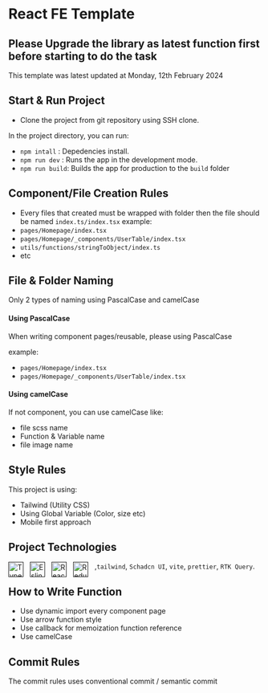 # React FE Template

## Please Upgrade the library as latest function first before starting to do the task
This template was latest updated at Monday, 12th February 2024

## Start & Run Project
- Clone the project from git repository using SSH clone.

In the project directory, you can run:

- `npm intall` : Depedencies install.
- `npm run dev` : Runs the app in the development mode.
- `npm run build`: Builds the app for production to the `build` folder

## Component/File Creation Rules
- Every files that created must be wrapped with folder then the file should be named `index.ts/index.tsx`
  example:
- `pages/Homepage/index.tsx`
- `pages/Homepage/_components/UserTable/index.tsx`
- `utils/functions/stringToObject/index.ts`
- etc

## File & Folder Naming
Only 2 types of naming using PascalCase and camelCase

#### Using PascalCase
When writing component pages/reusable, please using PascalCase

example:
- `pages/Homepage/index.tsx`
- `pages/Homepage/_components/UserTable/index.tsx`

#### Using camelCase

If not component, you can use camelCase like:
- file scss name
- Function & Variable name
- file image name

## Style Rules
This project  is using: 
- Tailwind (Utility CSS)
- Using Global Variable (Color, size etc)
- Mobile first approach

## Project Technologies
[<img align="left" alt="Typescript" width="30px" src="https://cdn.jsdelivr.net/gh/devicons/devicon/icons/typescript/typescript-original.svg" style="padding-right:10px;" />]()[<img align="left" alt="Eslint" width="30px" src="https://cdn.jsdelivr.net/gh/devicons/devicon/icons/eslint/eslint-original.svg" style="padding-right:10px;" />]()[<img align="left" alt="React" width="30px" src="https://cdn.jsdelivr.net/gh/devicons/devicon/icons/react/react-original.svg" style="padding-right:10px;" />]()[<img align="left" alt="Redux" width="30px" src="https://cdn.jsdelivr.net/gh/devicons/devicon/icons/redux/redux-original.svg" style="padding-right:10px;" />](),`tailwind`, `Schadcn UI`, `vite`, `prettier`, `RTK Query`.

## How to Write Function
- Use dynamic import every component page
- Use arrow function style
- Use callback for memoization function reference
- Use camelCase

## Commit Rules
The commit rules uses conventional commit / semantic commit

